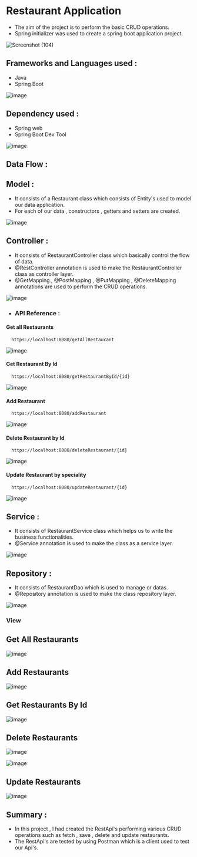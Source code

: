 
# Restaurant Application

- The aim of the project is to perform the basic CRUD operations.
- Spring initializer was used to create a spring boot application project.

![Screenshot (104)](https://user-images.githubusercontent.com/112794922/233850631-14ac95fc-4401-4b21-b999-98a6d772ed54.png)


## Frameworks and Languages used :

- Java
- Spring Boot

![image](https://user-images.githubusercontent.com/112794922/233851570-e5a8f17c-63c0-431a-b4e0-7ef1ac70d0bd.png)


## Dependency used :

- Spring web
- Spring Boot Dev Tool

![image](https://user-images.githubusercontent.com/112794922/233851580-0d8a6074-fbca-4b2a-9b6b-9e0326ef4097.png)


## Data Flow :

## Model : 

- It consists of a Restaurant class which consists of Entity's used to model our data application.
- For each of our data , constructors , getters and setters are created.

![image](https://user-images.githubusercontent.com/112794922/233851593-1b184c83-eb9e-4f21-9f17-aabfd0da892e.png)


## Controller : 

- It consists of RestaurantController class which basically control the flow of data.
- @RestController annotation is used to make the RestaurantController class as controller layer.
- @GetMapping , @PostMapping , @PutMapping , @DeleteMapping annotations are used to perform the CRUD operations.

![image](https://user-images.githubusercontent.com/112794922/233851600-090b6287-1486-4eaa-9290-33bac50d620a.png)





- ### API Reference :

#### Get all Restaurants

```http
  https://localhost:8080/getAllRestaurant
```

![image](https://user-images.githubusercontent.com/112794922/233851617-1c507ed8-d3cf-4e4b-bd60-1ecf8cdc641b.png)


#### Get Restaurant By Id

```http
  https://localhost:8080/getRestaurantById/{id}
```

![image](https://user-images.githubusercontent.com/112794922/233851631-5f6a1502-f822-4872-8bc2-284abd3be55b.png)


#### Add Restaurant

```http
  https://localhost:8080/addRestaurant
```

![image](https://user-images.githubusercontent.com/112794922/233851643-fd3d5dbd-b4b1-4ef5-b141-2741d8a620ed.png)


#### Delete Restaurant by Id

```http
  https://localhost:8080/deleteRestaurant/{id}
```

![image](https://user-images.githubusercontent.com/112794922/233851661-2c06a76c-03b1-42c7-9310-42636507ae6d.png)


#### Update Restaurant by speciality

```http
  https://localhost:8080/updateRestaurant/{id}
```

![image](https://user-images.githubusercontent.com/112794922/233851673-dc546582-7840-4729-86a8-a0360f9d917b.png)


## Service : 

- It consists of RestaurantService class which helps us to write the business functionalities.
- @Service annotation is used to make the class as a service layer.

![image](https://user-images.githubusercontent.com/112794922/233851682-130fcff8-d965-4fc3-a11e-09f0a6c5ea49.png)


## Repository :

- It consists of RestaurantDao which is used to manage or datas.
- @Repository annotation is used to make the class repository layer.

![image](https://user-images.githubusercontent.com/112794922/233851695-3dae451f-3e63-4688-89a3-e7fdaa6d552c.png)


### View
## Get All Restaurants

![image](https://user-images.githubusercontent.com/112794922/233850740-d202a353-75e7-4555-89f0-0a51c0846991.png)

## Add Restaurants

![image](https://user-images.githubusercontent.com/112794922/233850762-7c02a742-1092-4b26-9a7d-08e85ed9a91f.png)

## Get Restaurants By Id

![image](https://user-images.githubusercontent.com/112794922/233850797-b1895476-ac84-47c9-a82a-ebe76998e6b6.png)

 ## Delete Restaurants
 
 ![image](https://user-images.githubusercontent.com/112794922/233850838-5f209a68-e5bf-4065-8a2d-4a824260a5b5.png)
 
![image](https://user-images.githubusercontent.com/112794922/233850848-7614352f-1775-4a51-b56e-785d5526ec86.png)

## Update Restaurants

![image](https://user-images.githubusercontent.com/112794922/233850866-7edcbf82-9ba9-498d-bdbf-a2c3bf1b4c1a.png)



## Summary :

- In this project , I had created the RestApi's performing various CRUD operations such as fetch , save , delete and update restaurants.
- The RestApi's are tested by using Postman which is a client used to test our Api's.